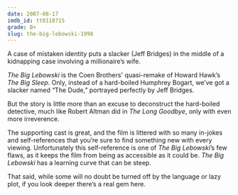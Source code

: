 ```yaml
---
date: 2007-08-17
imdb_id: tt0118715
grade: B+
slug: the-big-lebowski-1998
---
```


A case of mistaken identity puts a slacker (Jeff Bridges) in the middle of a kidnapping case involving a millionaire’s wife.

_The Big Lebowski_ is the Coen Brothers' quasi-remake of Howard Hawk’s <span data-imdb-id="tt0038355">_The Big Sleep_</span>. Only, instead of a hard-boiled Humphrey Bogart, we’ve got a slacker named “The Dude,” portrayed perfectly by Jeff Bridges.

But the story is little more than an excuse to deconstruct the hard-boiled detective, much like Robert Altman did in <span data-imdb-id="tt0070334">_The Long Goodbye_</span>, only with even more irreverence.

The supporting cast is great, and the film is littered with so many in-jokes and self-references that you’re sure to find something new with every viewing. Unfortunately this self-reference is one of _The Big Lebowski_’s few flaws, as it keeps the film from being as accessible as it could be. _The Big Lebowski_ has a learning curve that can be steep.

That said, while some will no doubt be turned off by the language or lazy plot, if you look deeper there’s a real gem here.
